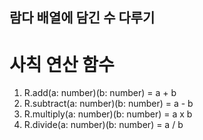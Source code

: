 ## 람다 배열에 담긴 수 다루기

# 사칙 연산 함수

1. R.add(a: number)(b: number) = a + b
1. R.subtract(a: number)(b: number) = a - b
1. R.multiply(a: number)(b: number) = a x b
1. R.divide(a: number)(b: number) = a / b
